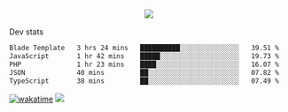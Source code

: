 <h3 align="center">
  <a href="https://github.com/spoopy2023">
      <img src="https://github-profile-trophy.vercel.app/?username=Spoopy2023&no-bg=true&no-frame=true">
  </a>
</h3>

Dev stats
<!--START_SECTION:waka-->

```txt
Blade Template   3 hrs 24 mins   ██████████░░░░░░░░░░░░░░░   39.51 %
JavaScript       1 hr 42 mins    █████░░░░░░░░░░░░░░░░░░░░   19.73 %
PHP              1 hr 23 mins    ████░░░░░░░░░░░░░░░░░░░░░   16.07 %
JSON             40 mins         ██░░░░░░░░░░░░░░░░░░░░░░░   07.82 %
TypeScript       38 mins         ██░░░░░░░░░░░░░░░░░░░░░░░   07.49 %
```

<!--END_SECTION:waka-->
[![wakatime](https://wakatime.com/badge/user/018ece4c-ff65-47b1-86a2-26e4e720c978.svg)](https://wakatime.com/@mac_g)
<img src="https://camo.githubusercontent.com/935c1e1091fb0ce9d975d06263ed4bc014721cd7e52b557f59b07c85da01afe3/68747470733a2f2f6b6f6d617265762e636f6d2f67687076632f3f757365726e616d653d5843726166744d616e3532266c6162656c3d566965777326636f6c6f723d626c7565267374796c653d706c6173746963">

